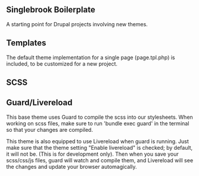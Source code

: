 ## Singlebrook Boilerplate
A starting point for Drupal projects involving new themes.

## Templates
The default theme implementation for a single page (page.tpl.php) is included, to be customized for a new project. 

## SCSS

## Guard/Livereload
This base theme uses Guard to compile the scss into our stylesheets.  When working on scss files, make sure to run 'bundle exec guard' in the terminal so that your changes are compiled.

This theme is also equipped to use Livereload when guard is running. Just make sure that the theme setting "Enable livereload" is checked; by default, it will not be.  (This is for development only). Then when you save your scss/css/js files, guard will watch and compile them, and Livereload will see the changes and update your browser automagically. 